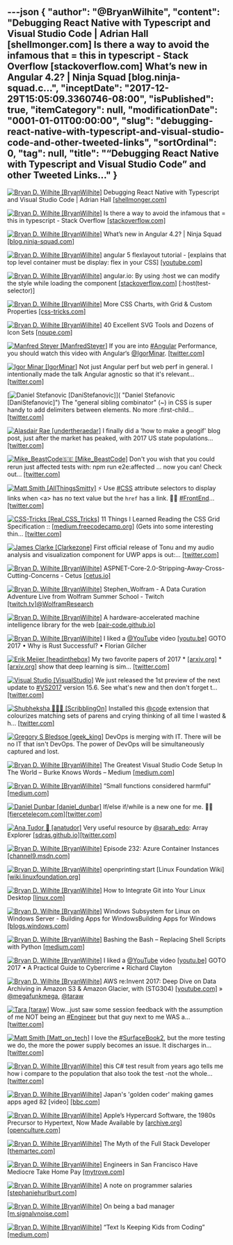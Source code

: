 ---json
{
  "author": "@BryanWilhite",
  "content": "Debugging React Native with Typescript and Visual Studio Code | Adrian Hall [shellmonger.com] Is there a way to avoid the infamous that = this in typescript - Stack Overflow [stackoverflow.com] What’s new in Angular 4.2? | Ninja Squad [blog.ninja-squad.c...",
  "inceptDate": "2017-12-29T15:05:09.3360746-08:00",
  "isPublished": true,
  "itemCategory": null,
  "modificationDate": "0001-01-01T00:00:00",
  "slug": "debugging-react-native-with-typescript-and-visual-studio-code-and-other-tweeted-links",
  "sortOrdinal": 0,
  "tag": null,
  "title": "“Debugging React Native with Typescript and Visual Studio Code” and other Tweeted Links…"
}
---

[<img alt="Bryan D. Wilhite [BryanWilhite]" src="https://songhay.blob.core.windows.net/shared-social-twitter/BryanWilhite.jpeg">](http://t.co/UNdqV0Z1zz "Bryan D. Wilhite [BryanWilhite]") Debugging React Native with Typescript and Visual Studio Code | Adrian Hall [[shellmonger.com]](https://shellmonger.com/2017/08/09/debugging-react-native-with-typescript-and-visual-studio-code/)

[<img alt="Bryan D. Wilhite [BryanWilhite]" src="https://songhay.blob.core.windows.net/shared-social-twitter/BryanWilhite.jpeg">](http://t.co/UNdqV0Z1zz "Bryan D. Wilhite [BryanWilhite]") Is there a way to avoid the infamous that = this in typescript - Stack Overflow [[stackoverflow.com]](https://stackoverflow.com/questions/37383468/is-there-a-way-to-avoid-the-infamous-that-this-in-typescript)

[<img alt="Bryan D. Wilhite [BryanWilhite]" src="https://songhay.blob.core.windows.net/shared-social-twitter/BryanWilhite.jpeg">](http://t.co/UNdqV0Z1zz "Bryan D. Wilhite [BryanWilhite]") What’s new in Angular 4.2? | Ninja Squad [[blog.ninja-squad.com]](http://blog.ninja-squad.com/2017/06/09/what-is-new-angular-4.2/)

[<img alt="Bryan D. Wilhite [BryanWilhite]" src="https://songhay.blob.core.windows.net/shared-social-twitter/BryanWilhite.jpeg">](http://t.co/UNdqV0Z1zz "Bryan D. Wilhite [BryanWilhite]") angular 5 flexlayout tutorial - [explains that top level container must be display: flex in your CSS] [[youtube.com]](https://www.youtube.com/watch?v=7IAeYeHC3KQ)

[<img alt="Bryan D. Wilhite [BryanWilhite]" src="https://songhay.blob.core.windows.net/shared-social-twitter/BryanWilhite.jpeg">](http://t.co/UNdqV0Z1zz "Bryan D. Wilhite [BryanWilhite]") angular.io: By using :host we can modify the style while loading the component [[stackoverflow.com]](https://stackoverflow.com/questions/40017615/angular-2-styling-router-outlet-to-have-width-100) [:host(test-selector)] 

[<img alt="Bryan D. Wilhite [BryanWilhite]" src="https://songhay.blob.core.windows.net/shared-social-twitter/BryanWilhite.jpeg">](http://t.co/UNdqV0Z1zz "Bryan D. Wilhite [BryanWilhite]") More CSS Charts, with Grid &amp; Custom Properties [[css-tricks.com]](https://css-tricks.com/css-charts-grid-custom-properties/)

[<img alt="Bryan D. Wilhite [BryanWilhite]" src="https://songhay.blob.core.windows.net/shared-social-twitter/BryanWilhite.jpeg">](http://t.co/UNdqV0Z1zz "Bryan D. Wilhite [BryanWilhite]") 40 Excellent SVG Tools and Dozens of Icon Sets [[noupe.com]](https://www.noupe.com/essentials/40-excellent-svg-tools-and-dozens-of-icon-sets.html)

[<img alt="Manfred Steyer [ManfredSteyer]" src="https://songhay.blob.core.windows.net/shared-social-twitter/ManfredSteyer.jpg">](http://t.co/qNdq2Uozux "Manfred Steyer [ManfredSteyer]") If you are into [#Angular](http://twitter.com/search?q=%23Angular) Performance, you should watch this video with Angular‘s [@IgorMinar](http://twitter.com/IgorMinar). [[twitter.com]](https://twitter.com/reactiveconf/status/946630869929857024)

[<img alt="Igor Minar [IgorMinar]" src="https://songhay.blob.core.windows.net/shared-social-twitter/IgorMinar.jpg">](https://t.co/jJZbE5BBqQ "Igor Minar [IgorMinar]") Not just Angular perf but web perf in general. I intentionally made the talk Angular agnostic so that it's relevant… [[twitter.com]](https://twitter.com/i/web/status/946772711820234753)

[<img alt="Daniel Stefanovic [DaniStefanovic]" src="https://songhay.blob.core.windows.net/shared-social-twitter/DaniStefanovic.jpg">]( "Daniel Stefanovic [DaniStefanovic]") The "general sibling combinator" (~) in CSS is super handy to add delimiters between elements. No more :first-child… [[twitter.com]](https://twitter.com/i/web/status/946646711291777024)

[<img alt="Alasdair Rae [undertheraedar]" src="https://songhay.blob.core.windows.net/shared-social-twitter/undertheraedar.jpg">](https://t.co/HoVYhoDQnh "Alasdair Rae [undertheraedar]") I finally did a 'how to make a geogif' blog post, just after the market has peaked, with 2017 US state populations… [[twitter.com]](https://twitter.com/i/web/status/946123379773526018)

[<img alt="Mike_BeastCode🇸🇪 [Mike_BeastCode]" src="https://songhay.blob.core.windows.net/shared-social-twitter/Mike_BeastCode.jpg">](https://t.co/yO3kM4a5mM "Mike_BeastCode🇸🇪 [Mike_BeastCode]") Don't you wish that you could rerun just affected tests with: npm run e2e:affected ... now you can! Check out… [[twitter.com]](https://twitter.com/i/web/status/946256256078979073)

[<img alt="Matt Smith [AllThingsSmitty]" src="https://songhay.blob.core.windows.net/shared-social-twitter/AllThingsSmitty.jpg">](https://t.co/0cQ8eXScQt "Matt Smith [AllThingsSmitty]") ⚡️ Use [#CSS](http://twitter.com/search?q=%23CSS) attribute selectors to display links when &lt;a&gt; has no text value but the `href` has a link. 🙏🏻 [#FrontEnd](http://twitter.com/search?q=%23FrontEnd)… [[twitter.com]](https://twitter.com/i/web/status/946381631836901377)

[<img alt="CSS-Tricks [Real_CSS_Tricks]" src="https://songhay.blob.core.windows.net/shared-social-twitter/Real_CSS_Tricks.jpeg">](http://t.co/MPUasUSEx1 "CSS-Tricks [Real_CSS_Tricks]") 11 Things I Learned Reading the CSS Grid Specification :: [[medium.freecodecamp.org]](https://medium.freecodecamp.org/11-things-i-learned-reading-the-css-grid-specification-fb3983aa5e0) (Gets into some interesting thin… [[twitter.com]](https://twitter.com/i/web/status/944975979755327489)

[<img alt="James Clarke [Clarkezone]" src="https://songhay.blob.core.windows.net/shared-social-twitter/Clarkezone.jpg">](https://t.co/vvjbJVOe4q "James Clarke [Clarkezone]") First official release of Tonu and my audio analysis and visualization component for UWP apps is out:… [[twitter.com]](https://twitter.com/i/web/status/946753295648829440)

[<img alt="Bryan D. Wilhite [BryanWilhite]" src="https://songhay.blob.core.windows.net/shared-social-twitter/BryanWilhite.jpeg">](http://t.co/UNdqV0Z1zz "Bryan D. Wilhite [BryanWilhite]") ASPNET-Core-2.0-Stripping-Away-Cross-Cutting-Concerns - Cetus [[cetus.io]](https://cetus.io/tim/ASPNET-Core-2.0-Stripping-Away-Cross-Cutting-Concerns/)

[<img alt="Bryan D. Wilhite [BryanWilhite]" src="https://songhay.blob.core.windows.net/shared-social-twitter/BryanWilhite.jpeg">](http://t.co/UNdqV0Z1zz "Bryan D. Wilhite [BryanWilhite]") Stephen_Wolfram - A Data Curation Adventure Live from Wolfram Summer School - Twitch [[twitch.tv]](https://www.twitch.tv/videos/161859175)[@WolframResearch](http://twitter.com/WolframResearch)

[<img alt="Bryan D. Wilhite [BryanWilhite]" src="https://songhay.blob.core.windows.net/shared-social-twitter/BryanWilhite.jpeg">](http://t.co/UNdqV0Z1zz "Bryan D. Wilhite [BryanWilhite]") A hardware-accelerated machine intelligence library for the web [[pair-code.github.io]](https://pair-code.github.io/deeplearnjs/)

[<img alt="Bryan D. Wilhite [BryanWilhite]" src="https://songhay.blob.core.windows.net/shared-social-twitter/BryanWilhite.jpeg">](http://t.co/UNdqV0Z1zz "Bryan D. Wilhite [BryanWilhite]") I liked a [@YouTube](http://twitter.com/YouTube) video [[youtu.be]](http://youtu.be/-Tj8Q12DaEQ?a) GOTO 2017 • Why is Rust Successful? • Florian Gilcher 

[<img alt="Erik Meijer [headinthebox]" src="https://songhay.blob.core.windows.net/shared-social-twitter/headinthebox.jpeg">](http://t.co/LX6r9PgJAw "Erik Meijer [headinthebox]") My two favorite papers of 2017 * [[arxiv.org]](https://arxiv.org/abs/1702.02181) * [[arxiv.org]](https://arxiv.org/abs/1711.10455) show that deep learning is sim… [[twitter.com]](https://twitter.com/i/web/status/946234868542742530)

[<img alt="Visual Studio [VisualStudio]" src="https://songhay.blob.core.windows.net/shared-social-twitter/VisualStudio.jpg">](http://t.co/OqnL9IGcUY "Visual Studio [VisualStudio]") We just released the 1st preview of the next update to [#VS2017](http://twitter.com/search?q=%23VS2017) version 15.6. See what's new and then don't forget t… [[twitter.com]](https://twitter.com/i/web/status/938876272670859264)

[<img alt="Shubheksha 👩🏽‍💻 [ScribblingOn]" src="https://songhay.blob.core.windows.net/shared-social-twitter/ScribblingOn.jpg">](https://t.co/po3r9GlS0z "Shubheksha 👩🏽‍💻 [ScribblingOn]") Installed this [@code](http://twitter.com/code) extension that colourizes matching sets of parens and crying thinking of all time I wasted &amp; h… [[twitter.com]](https://twitter.com/i/web/status/946036000265986049)

[<img alt="Gregory S Bledsoe [geek_king]" src="https://songhay.blob.core.windows.net/shared-social-twitter/geek_king.jpeg">](https://t.co/Z9qRiMlDWh "Gregory S Bledsoe [geek_king]") DevOps is merging with IT. There will be no IT that isn't DevOps. The power of DevOps will be simultaneously captured and lost. 

[<img alt="Bryan D. Wilhite [BryanWilhite]" src="https://songhay.blob.core.windows.net/shared-social-twitter/BryanWilhite.jpeg">](http://t.co/UNdqV0Z1zz "Bryan D. Wilhite [BryanWilhite]") The Greatest Visual Studio Code Setup In The World – Burke Knows Words – Medium [[medium.com]](https://medium.com/burke-knows-words/the-greatest-visual-studio-code-setup-in-the-world-22aa30fb8e8f)

[<img alt="Bryan D. Wilhite [BryanWilhite]" src="https://songhay.blob.core.windows.net/shared-social-twitter/BryanWilhite.jpeg">](http://t.co/UNdqV0Z1zz "Bryan D. Wilhite [BryanWilhite]") “Small functions considered harmful” [[medium.com]](https://medium.com/@cindysridharan/small-functions-considered-harmful-91035d316c29)

[<img alt="Daniel Dunbar [daniel_dunbar]" src="https://songhay.blob.core.windows.net/shared-social-twitter/daniel_dunbar.png">](https://t.co/T4e49yVNI9 "Daniel Dunbar [daniel_dunbar]") If/else if/while is a new one for me. 🤷‍♂️ [[fiercetelecom.com]](https://www.fiercetelecom.com/telecom/linux-foundation-s-fd-io-virtual-switch-project-doubles-packet-throughput-to-terabit-speeds)[[twitter.com]](https://twitter.com/daniel_dunbar/status/946418998987579392/photo/1)

[<img alt="Ana Tudor 🐯 [anatudor]" src="https://songhay.blob.core.windows.net/shared-social-twitter/anatudor.jpg">](https://t.co/GJJEmzXOMp "Ana Tudor 🐯 [anatudor]") Very useful resource by [@sarah_edo](http://twitter.com/sarah_edo): Array Explorer [[sdras.github.io]](https://sdras.github.io/array-explorer/)[[twitter.com]](https://twitter.com/anatudor/status/946132925225013253/photo/1)

[<img alt="Bryan D. Wilhite [BryanWilhite]" src="https://songhay.blob.core.windows.net/shared-social-twitter/BryanWilhite.jpeg">](http://t.co/UNdqV0Z1zz "Bryan D. Wilhite [BryanWilhite]") Episode 232: Azure Container Instances [[channel9.msdn.com]](https://channel9.msdn.com/Shows/Cloud+Cover/Episode-232-Azure-Container-Instances)

[<img alt="Bryan D. Wilhite [BryanWilhite]" src="https://songhay.blob.core.windows.net/shared-social-twitter/BryanWilhite.jpeg">](http://t.co/UNdqV0Z1zz "Bryan D. Wilhite [BryanWilhite]") openprinting:start [Linux Foundation Wiki] [[wiki.linuxfoundation.org]](https://wiki.linuxfoundation.org/openprinting/start)

[<img alt="Bryan D. Wilhite [BryanWilhite]" src="https://songhay.blob.core.windows.net/shared-social-twitter/BryanWilhite.jpeg">](http://t.co/UNdqV0Z1zz "Bryan D. Wilhite [BryanWilhite]") How to Integrate Git into Your Linux Desktop [[linux.com]](https://www.linux.com/learn/intro-to-linux/2017/8/how-integrate-git-your-linux-desktop)

[<img alt="Bryan D. Wilhite [BryanWilhite]" src="https://songhay.blob.core.windows.net/shared-social-twitter/BryanWilhite.jpeg">](http://t.co/UNdqV0Z1zz "Bryan D. Wilhite [BryanWilhite]") Windows Subsystem for Linux on Windows Server - Building Apps for WindowsBuilding Apps for Windows [[blogs.windows.com]](https://blogs.windows.com/buildingapps/2017/08/08/windows-subsystem-linux-windows-server/)

[<img alt="Bryan D. Wilhite [BryanWilhite]" src="https://songhay.blob.core.windows.net/shared-social-twitter/BryanWilhite.jpeg">](http://t.co/UNdqV0Z1zz "Bryan D. Wilhite [BryanWilhite]") Bashing the Bash – Replacing Shell Scripts with Python [[medium.com]](https://medium.com/capital-one-developers/bashing-the-bash-replacing-shell-scripts-with-python-d8d201bc0989)

[<img alt="Bryan D. Wilhite [BryanWilhite]" src="https://songhay.blob.core.windows.net/shared-social-twitter/BryanWilhite.jpeg">](http://t.co/UNdqV0Z1zz "Bryan D. Wilhite [BryanWilhite]") I liked a [@YouTube](http://twitter.com/YouTube) video [[youtu.be]](http://youtu.be/624S9ly09Xk?a) GOTO 2017 • A Practical Guide to Cybercrime • Richard Clayton 

[<img alt="Bryan D. Wilhite [BryanWilhite]" src="https://songhay.blob.core.windows.net/shared-social-twitter/BryanWilhite.jpeg">](http://t.co/UNdqV0Z1zz "Bryan D. Wilhite [BryanWilhite]") AWS re:Invent 2017: Deep Dive on Data Archiving in Amazon S3 &amp; Amazon Glacier, with (STG304) [[youtube.com]](https://www.youtube.com/watch?v=QZpLNgFEWBo) » [@megafunkmega](http://twitter.com/megafunkmega), [@taraw](http://twitter.com/taraw)

[<img alt="Tara [taraw]" src="https://songhay.blob.core.windows.net/shared-social-twitter/taraw.jpeg">](http://t.co/4HS7ZMeZq4 "Tara [taraw]") Wow...just saw some session feedback with the assumption of me NOT being an [#Engineer](http://twitter.com/search?q=%23Engineer) but that guy next to me WAS a… [[twitter.com]](https://twitter.com/i/web/status/939419349235924992)

[<img alt="Matt Smith [Matt_on_tech]" src="https://songhay.blob.core.windows.net/shared-social-twitter/Matt_on_tech.jpg">](http://t.co/d6DOgLOsdy "Matt Smith [Matt_on_tech]") I love the [#SurfaceBook2](http://twitter.com/search?q=%23SurfaceBook2), but the more testing we do, the more the power supply becomes an issue. It discharges in… [[twitter.com]](https://twitter.com/i/web/status/946434155251769344)

[<img alt="Bryan D. Wilhite [BryanWilhite]" src="https://songhay.blob.core.windows.net/shared-social-twitter/BryanWilhite.jpeg">](http://t.co/UNdqV0Z1zz "Bryan D. Wilhite [BryanWilhite]") this C# test result from years ago tells me how i compare to the population that also took the test -not the whole… [[twitter.com]](https://twitter.com/i/web/status/940035102511284224)

[<img alt="Bryan D. Wilhite [BryanWilhite]" src="https://songhay.blob.core.windows.net/shared-social-twitter/BryanWilhite.jpeg">](http://t.co/UNdqV0Z1zz "Bryan D. Wilhite [BryanWilhite]") Japan's 'golden coder' making games apps aged 82 [video] [[bbc.com]](http://www.bbc.com/news/av/world-asia-40852480/japan-s-golden-coder-making-games-apps-aged-82)

[<img alt="Bryan D. Wilhite [BryanWilhite]" src="https://songhay.blob.core.windows.net/shared-social-twitter/BryanWilhite.jpeg">](http://t.co/UNdqV0Z1zz "Bryan D. Wilhite [BryanWilhite]") Apple’s Hypercard Software, the 1980s Precursor to Hypertext, Now Made Available by [[archive.org]](http://Archive.org)[[openculture.com]](http://www.openculture.com/2017/08/apples-hypercard-software-the-innovative-1980s-precursor-to-hypertext-now-made-available-by-archive-org.html)

[<img alt="Bryan D. Wilhite [BryanWilhite]" src="https://songhay.blob.core.windows.net/shared-social-twitter/BryanWilhite.jpeg">](http://t.co/UNdqV0Z1zz "Bryan D. Wilhite [BryanWilhite]") The Myth of the Full Stack Developer [[themartec.com]](https://www.themartec.com/insidelook/full-stack-developer-myth)

[<img alt="Bryan D. Wilhite [BryanWilhite]" src="https://songhay.blob.core.windows.net/shared-social-twitter/BryanWilhite.jpeg">](http://t.co/UNdqV0Z1zz "Bryan D. Wilhite [BryanWilhite]") Engineers in San Francisco Have Mediocre Take Home Pay [[mytrove.com]](https://www.mytrove.com/ca/san-francisco/cheddar/software-application-developers)

[<img alt="Bryan D. Wilhite [BryanWilhite]" src="https://songhay.blob.core.windows.net/shared-social-twitter/BryanWilhite.jpeg">](http://t.co/UNdqV0Z1zz "Bryan D. Wilhite [BryanWilhite]") A note on programmer salaries [[stephaniehurlburt.com]](http://stephaniehurlburt.com/blog/2016/12/7/a-note-on-programmer-salaries)

[<img alt="Bryan D. Wilhite [BryanWilhite]" src="https://songhay.blob.core.windows.net/shared-social-twitter/BryanWilhite.jpeg">](http://t.co/UNdqV0Z1zz "Bryan D. Wilhite [BryanWilhite]") On being a bad manager [[m.signalvnoise.com]](https://m.signalvnoise.com/on-being-a-bad-manager-e56e1fb3d9dc?source=rss----668e14b18fb1---4)

[<img alt="Bryan D. Wilhite [BryanWilhite]" src="https://songhay.blob.core.windows.net/shared-social-twitter/BryanWilhite.jpeg">](http://t.co/UNdqV0Z1zz "Bryan D. Wilhite [BryanWilhite]") “Text Is Keeping Kids from Coding” [[medium.com]](https://medium.com/@dannyyaroslavski/text-is-keeping-kids-from-coding-b70988dd7541)

